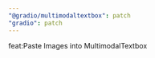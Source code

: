 ```yaml
---
"@gradio/multimodaltextbox": patch
"gradio": patch
---
```


feat:Paste Images into MultimodalTextbox

